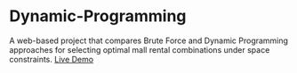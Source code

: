 # Dynamic-Programming
A web-based project that compares Brute Force and Dynamic Programming approaches for selecting optimal mall rental combinations under space constraints.
[Live Demo](https://sorravit-te.github.io/Dynamic-Programming/)
